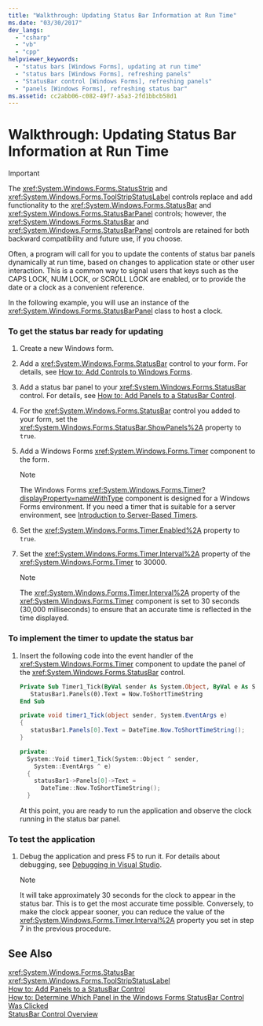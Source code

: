 ```yaml
---
title: "Walkthrough: Updating Status Bar Information at Run Time"
ms.date: "03/30/2017"
dev_langs: 
  - "csharp"
  - "vb"
  - "cpp"
helpviewer_keywords: 
  - "status bars [Windows Forms], updating at run time"
  - "status bars [Windows Forms], refreshing panels"
  - "StatusBar control [Windows Forms], refreshing panels"
  - "panels [Windows Forms], refreshing status bar"
ms.assetid: cc2abb06-c082-49f7-a5a3-2fd1bbcb58d1
---
```

# Walkthrough: Updating Status Bar Information at Run Time
> [!IMPORTANT]
>  The <xref:System.Windows.Forms.StatusStrip> and <xref:System.Windows.Forms.ToolStripStatusLabel> controls replace and add functionality to the <xref:System.Windows.Forms.StatusBar> and <xref:System.Windows.Forms.StatusBarPanel> controls; however, the <xref:System.Windows.Forms.StatusBar> and <xref:System.Windows.Forms.StatusBarPanel> controls are retained for both backward compatibility and future use, if you choose.  
  
 Often, a program will call for you to update the contents of status bar panels dynamically at run time, based on changes to application state or other user interaction. This is a common way to signal users that keys such as the CAPS LOCK, NUM LOCK, or SCROLL LOCK are enabled, or to provide the date or a clock as a convenient reference.  
  
 In the following example, you will use an instance of the <xref:System.Windows.Forms.StatusBarPanel> class to host a clock.  
  
### To get the status bar ready for updating  
  
1. Create a new Windows form.  
  
2. Add a <xref:System.Windows.Forms.StatusBar> control to your form. For details, see [How to: Add Controls to Windows Forms](../../../../docs/framework/winforms/controls/how-to-add-controls-to-windows-forms.md).  
  
3. Add a status bar panel to your <xref:System.Windows.Forms.StatusBar> control. For details, see [How to: Add Panels to a StatusBar Control](../../../../docs/framework/winforms/controls/how-to-add-panels-to-a-statusbar-control.md).  
  
4. For the <xref:System.Windows.Forms.StatusBar> control you added to your form, set the <xref:System.Windows.Forms.StatusBar.ShowPanels%2A> property to `true`.  
  
5. Add a Windows Forms <xref:System.Windows.Forms.Timer> component to the form.  
  
   > [!NOTE]
   >  The Windows Forms <xref:System.Windows.Forms.Timer?displayProperty=nameWithType> component is designed for a Windows Forms environment. If you need a timer that is suitable for a server environment, see [Introduction to Server-Based Timers](http://msdn.microsoft.com/library/adc0bc0a-a519-4812-bafc-fb9d1a5801fc).  
  
6. Set the <xref:System.Windows.Forms.Timer.Enabled%2A> property to `true`.  
  
7. Set the <xref:System.Windows.Forms.Timer.Interval%2A> property of the <xref:System.Windows.Forms.Timer> to 30000.  
  
   > [!NOTE]
   >  The <xref:System.Windows.Forms.Timer.Interval%2A> property of the <xref:System.Windows.Forms.Timer> component is set to 30 seconds (30,000 milliseconds) to ensure that an accurate time is reflected in the time displayed.  
  
### To implement the timer to update the status bar  
  
1. Insert the following code into the event handler of the <xref:System.Windows.Forms.Timer> component to update the panel of the <xref:System.Windows.Forms.StatusBar> control.  
  
   ```vb  
   Private Sub Timer1_Tick(ByVal sender As System.Object, ByVal e As System.EventArgs) Handles Timer1.Tick  
      StatusBar1.Panels(0).Text = Now.ToShortTimeString  
   End Sub  
   ```  
  
   ```csharp  
   private void timer1_Tick(object sender, System.EventArgs e)  
   {  
      statusBar1.Panels[0].Text = DateTime.Now.ToShortTimeString();  
   }  
   ```  
  
   ```cpp  
   private:  
     System::Void timer1_Tick(System::Object ^ sender,  
       System::EventArgs ^ e)  
     {  
       statusBar1->Panels[0]->Text =  
         DateTime::Now.ToShortTimeString();  
     }  
   ```  
  
    At this point, you are ready to run the application and observe the clock running in the status bar panel.  
  
### To test the application  
  
1. Debug the application and press F5 to run it. For details about debugging, see [Debugging in Visual Studio](/visualstudio/debugger/debugging-in-visual-studio).  
  
   > [!NOTE]
   >  It will take approximately 30 seconds for the clock to appear in the status bar. This is to get the most accurate time possible. Conversely, to make the clock appear sooner, you can reduce the value of the <xref:System.Windows.Forms.Timer.Interval%2A> property you set in step 7 in the previous procedure.  
  
## See Also  
 <xref:System.Windows.Forms.StatusBar>  
 <xref:System.Windows.Forms.ToolStripStatusLabel>  
 [How to: Add Panels to a StatusBar Control](../../../../docs/framework/winforms/controls/how-to-add-panels-to-a-statusbar-control.md)  
 [How to: Determine Which Panel in the Windows Forms StatusBar Control Was Clicked](../../../../docs/framework/winforms/controls/determine-which-panel-wf-statusbar-control-was-clicked.md)  
 [StatusBar Control Overview](../../../../docs/framework/winforms/controls/statusbar-control-overview-windows-forms.md)
